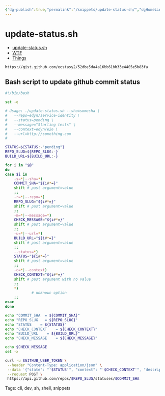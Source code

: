 ```yaml
---
{"dg-publish":true,"permalink":"/snippets/update-status-sh/","dgHomeLink":true,"dgPassFrontmatter":false}
---
```


# update-status.sh

- [update-status.sh](https://gist.github.com/ecstasy2/52dbe5da4a16bb61bb33e4405e5b83fa)
- [WTF](https://davidblue.wtf/drafts/A5D3B194-5461-48CF-93BF-056218011481.html)
- [Things](things:///show?id=CW45XjwiK9duEbJSAb3WM8)


```
https://gist.github.com/ecstasy2/52dbe5da4a16bb61bb33e4405e5b83fa
```

<script src="https://gist.github.com/ecstasy2/52dbe5da4a16bb61bb33e4405e5b83fa.js"></script>

## Bash script to update github commit status


```sh
#!/bin/bash

set -e

# Usage: ./update-status.sh --sha=somesha \
#   --repo=edyn/service-identity \
#   --status=pending \
#   --message="Starting tests" \
#   --context=edyn/e2e \
#   --url=http://something.com
#

STATUS=${STATUS:-"pending"}
REPO_SLUG=${REPO_SLUG:-}
BUILD_URL=${BUILD_URL:-}

for i in "$@"
do
case $i in
    -s=*|--sha=*)
    COMMIT_SHA="${i#*=}"
    shift # past argument=value
    ;;
    -r=*|--repo=*)
    REPO_SLUG="${i#*=}"
    shift # past argument=value
    ;;
    -m=*|--message=*)
    CHECK_MESSAGE="${i#*=}"
    shift # past argument=value
    ;;
    -u=*|--url=*)
    BUILD_URL="${i#*=}"
    shift # past argument=value
    ;;
    --status=*)
    STATUS="${i#*=}"
    shift # past argument=value
    ;;
    -c=*|--context)
    CHECK_CONTEXT="${i#*=}"
    shift # past argument with no value
    ;;
    *)
            # unknown option
    ;;
esac
done

echo "COMMIT_SHA  = ${COMMIT_SHA}"
echo "REPO_SLUG   = ${REPO_SLUG}"
echo "STATUS    = ${STATUS}"
echo "CHECK_CONTEXT    = ${CHECK_CONTEXT}"
echo "BUILD_URL    = ${BUILD_URL}"
echo "CHECK_MESSAGE    = ${CHECK_MESSAGE}"

echo $CHECK_MESSAGE
set -x

curl -u $GITHUB_USER_TOKEN \
 --header "Content-Type: application/json" \
 --data '{"state": "'$STATUS'", "context": "'$CHECK_CONTEXT'", "description": "'"$CHECK_MESSAGE"'", "target_url": "'$BUILD_URL'"}' \
 --request POST \
 https://api.github.com/repos/$REPO_SLUG/statuses/$COMMIT_SHA
```

Tags:
  cli, dev, sh, shell, snippets